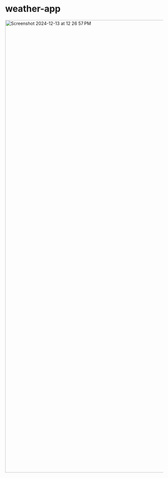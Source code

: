 # weather-app

<img width="1436" alt="Screenshot 2024-12-13 at 12 26 57 PM" src="https://github.com/user-attachments/assets/345ff5ca-bc15-44fe-9353-924b27bca686" />
